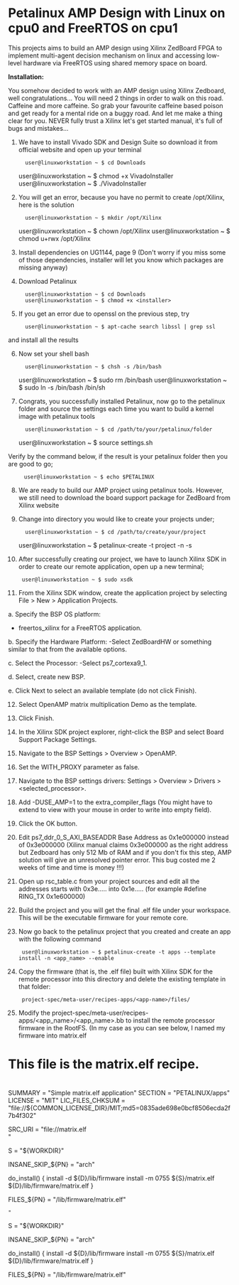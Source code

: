 # Petalinux AMP Design with Linux on cpu0 and FreeRTOS on cpu1
This projects aims to build an AMP design using Xilinx ZedBoard FPGA to implement multi-agent decision mechanism on linux and accessing low-level hardware via FreeRTOS using shared memory space on board.

**Installation:**

You somehow decided to work with an AMP design using Xilinx Zedboard, well congratulations... You will need 2 things in order to walk on this road. Caffeine and more caffeine. So grab your favourite caffeine based poison and get ready for a mental ride on a buggy road. And let me make a thing clear for you. NEVER fully trust a Xilinx let's get started manual, it's full of bugs and mistakes...  

1. We have to install Vivado SDK and Design Suite so download it from official website and open up your terminal

         user@linuxworkstation ~ $ cd Downloads
	 user@linuxworkstation ~ $ chmod +x VivadoInstaller
	 user@linuxworkstation ~ $ ./VivadoInstaller

2. You will get an error, because you have no permit to create /opt/Xilinx, here is the solution

         user@linuxworkstation ~ $ mkdir /opt/Xilinx
	 user@linuxworkstation ~ $ chown <user-name> /opt/Xilinx
	 user@linuxworkstation ~ $ chmod u+rwx /opt/Xilinx

3. Install dependencies on UG1144, page 9 (Don't worry if you miss some of those dependencies, installer will let you know which packages are missing anyway)

4. Download Petalinux

         user@linuxworkstation ~ $ cd Downloads
         user@linuxworkstation ~ $ chmod +x <installer>

5. If you get an error due to openssl on the previous step, try

         user@linuxworkstation ~ $ apt-cache search libssl | grep ssl

and install all the results

6. Now set your shell bash

         user@linuxworkstation ~ $ chsh -s /bin/bash
	 user@linuxworkstation ~ $ sudo rm /bin/bash
	 user@linuxworkstation ~ $ sudo ln -s /bin/bash /bin/sh

7. Congrats, you successfully installed Petalinux, now go to the petalinux folder and source the settings each time you want to build a kernel image with petalinux tools

         user@linuxworkstation ~ $ cd /path/to/your/petalinux/folder
	 user@linuxworkstation ~ $ source settings.sh

Verify by the command below, if the result is your petalinux folder then you are good to go;

         user@linuxworkstation ~ $ echo $PETALINUX

8. We are ready to build our AMP project using petalinux tools. However, we still need to download the board support package for ZedBoard from Xilinx website

9. Change into directory you would like to create your projects under;

         user@linuxworkstation ~ $ cd /path/to/create/your/project
	 user@linuxworkstation ~ $ petalinux-create -t project -n <name of the project> -s <path to bsp>

10. After successfully creating our project, we have to launch Xilinx SDK in order to create our remote application, open up a new terminal;

         user@linuxworkstation ~ $ sudo xsdk

11. From the Xilinx SDK window, create the application project by selecting File > New > Application Projects.

a. Specify the BSP OS platform:
- freertos<version>_xilinx for a FreeRTOS application.

b. Specify the Hardware Platform:
-Select ZedBoardHW or something similar to that from the available options.

c. Select the Processor:
-Select ps7_cortexa9_1.

d. Select, create new BSP.

e. Click Next to select an available template (do not click Finish).

12. Select OpenAMP matrix multiplication Demo as the template.

13. Click Finish.

14. In the Xilinx SDK project explorer, right-click the BSP and select Board Support Package Settings.

15. Navigate to the BSP Settings > Overview > OpenAMP.

16. Set the WITH_PROXY parameter as false.

17. Navigate to the BSP settings drivers: Settings > Overview > Drivers > <selected_processor>.

18. Add -DUSE_AMP=1 to the extra_compiler_flags (You might have to extend to view with your mouse in order to write into empty field).

19. Click the OK button.

20. Edit ps7_ddr_0_S_AXI_BASEADDR Base Address as 0x1e000000 instead of 0x3e000000 (Xilinx manual claims 0x3e000000 as the right address but Zedboard has only 512 Mb of RAM and if you don't fix this step, AMP solution will give an unresolved pointer error. This bug costed me 2 weeks of time and time is money !!!)

21. Open up rsc_table.c from your project sources and edit all the addresses starts with 0x3e..... into 0x1e..... (for example #define RING_TX  0x1e600000)

22. Build the project and you will get the final .elf file under your workspace. This will be the executable firmware for your remote core.

23. Now go back to the petalinux project that you created and create an app with the following command

         user@linuxworkstation ~ $ petalinux-create -t apps --template install -n <app_name> --enable

24. Copy the firmware (that is, the .elf file) built with Xilinx SDK for the remote processor into this directory and delete the existing template in that folder:

         project-spec/meta-user/recipes-apps/<app-name>/files/

25. Modify the project-spec/meta-user/recipes-apps/<app_name>/<app_name>.bb to install the remote processor firmware in the RootFS. (In my case as you can see below, I named my firmware into matrix.elf

#
# This file is the matrix.elf recipe.
#

SUMMARY = "Simple matrix.elf application"
SECTION = "PETALINUX/apps"
LICENSE = "MIT"
LIC_FILES_CHKSUM = "file://${COMMON_LICENSE_DIR}/MIT;md5=0835ade698e0bcf8506ecda2f7b4f302"

SRC_URI = "file://matrix.elf \
	"

S = "${WORKDIR}"

INSANE_SKIP_${PN} = "arch"

do_install() {
	     install -d ${D}/lib/firmware
	     install -m 0755 ${S}/matrix.elf ${D}/lib/firmware/matrix.elf
}

FILES_${PN} = "/lib/firmware/matrix.elf"
	 

	"

S = "${WORKDIR}"

INSANE_SKIP_${PN} = "arch"

do_install() {
	     install -d ${D}/lib/firmware
	     install -m 0755 ${S}/matrix.elf ${D}/lib/firmware/matrix.elf
}

FILES_${PN} = "/lib/firmware/matrix.elf"
	 
